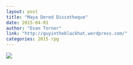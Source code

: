 ```yaml
---
layout: post
title: "Maya Dered Discotheque"
date: 2015-04-01
author: "Evan Torner"
link: "http://guyintheblackhat.wordpress.com/"
categories: 2015 rpg
---
```

![]({{site.url}}/2015images/MayaDeredDiscotheque.jpg)
